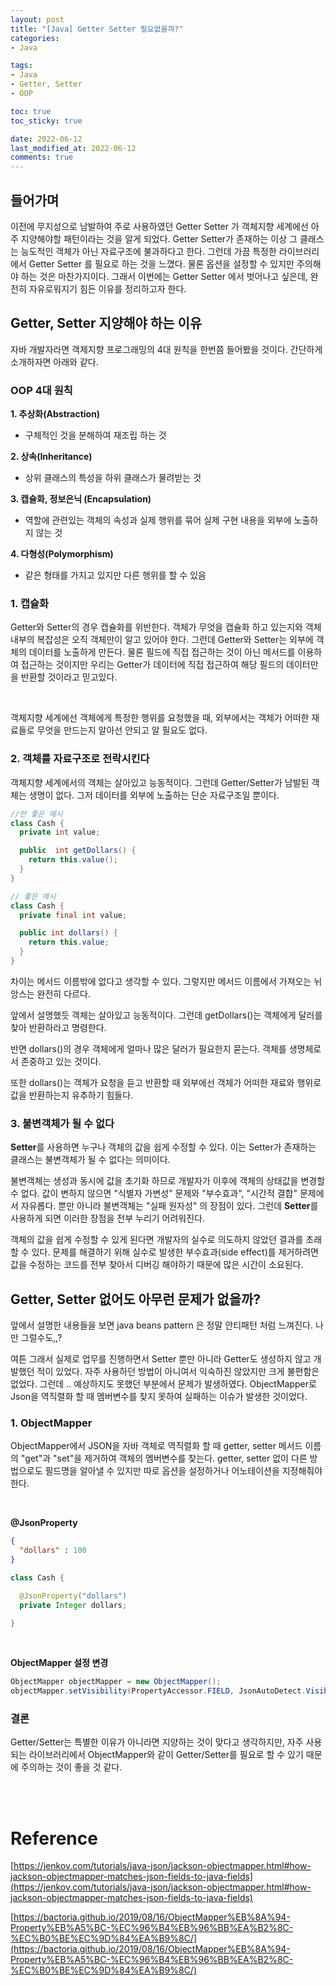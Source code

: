 ```yaml
---
layout: post
title: "[Java] Getter Setter 필요없을까?"
categories:
- Java

tags:
- Java
- Getter, Setter
- OOP

toc: true
toc_sticky: true

date: 2022-06-12
last_modified_at: 2022-06-12
comments: true
---
```


## 들어가며
이전에 무지성으로 남발하여 주로 사용하였던 <span id="important">Getter Setter</span> 가 객체지향 세계에선 아주 지양해야할 패턴이라는 것을 알게 되었다. Getter Setter가 존재하는 이상 그 클래스는 능도적인 객체가 아닌 자료구조에 불과하다고 한다. 그런데 가끔 특정한 라이브러리에서 Getter Setter 를 필요로 하는 것을 느꼈다. 물론 옵션을 설정할 수 있지만 주의해야 하는 것은 마찬가지이다. 그래서 이번에는 Getter Setter 에서 벗어나고 싶은데, 완전히 자유로워지기 힘든 이유를 정리하고자 한다.

## Getter, Setter 지양해야 하는 이유
자바 개발자라면 객제지향 프로그래밍의 4대 원칙을 한번쯤 들어봤을 것이다. 간단하게 소개하자면 아래와 같다.

### **OOP 4대 원칙**
**1. 추상화(Abstraction)**
- 구체적인 것을 <span id="important">분해</span>하여 <span id="important">재조립</span> 하는 것

**2. 상속(Inheritance)**
- <span id="important">상위 클래스</span>의 특성을 <span id="important">하위 클래스</span>가 물려받는 것

**3. 캡슐화, 정보은닉 (Encapsulation)**
- 역할에 관련있는 객체의 속성과 실제 행위를 묶어 실제 구현 내용을 외부에 노출하지 않는 것

**4. 다형성(Polymorphism)**
- 같은 형태를 가지고 있지만 다른 행위를 할 수 있음

### 1. 캡슐화
Getter와 Setter의 경우 캡슐화를 위반한다. 객체가 무엇을 캡슐화 하고 있는지와 객체 내부의 복잡성은 오직 객체만이 알고 있어야 한다. 그런데 Getter와 Setter는 외부에 객체의 데이터를 노출하게 만든다.
물론 필드에 직접 접근하는 것이 아닌 메서드를 이용하여 접근하는 것이지만 우리는 Getter가 데이터에 직접 접근하여 해당 필드의 데이터만을 반환할 것이라고 믿고있다.

<br>

객체지향 세계에선 객체에게 특정한 행위를 요청했을 때, 외부에서는 객체가 어떠한 재료들로 무엇을 만드는지 알아선 안되고 알 필요도 없다.

### 2. 객체를 자료구조로 전락시킨다
객체지향 세계에서의 객체는 살아있고 능동적이다. 그런데 Getter/Setter가 남발된 객체는 생명이 없다. 그저 데이터를 외부에 노출하는 단순 자료구조일 뿐이다.


```java
//안 좋은 예시
class Cash {
  private int value; 

  public  int getDollars() {
    return this.value();
  }
}

// 좋은 예시
class Cash {
  private final int value;

  public int dollars() {
    return this.value;
  }
}
```
차이는 메서드 이름밖에 없다고 생각할 수 있다. 그렇지만 메서드 이름에서 가져오는 뉘앙스는 완전히 다르다.

앞에서 설명했듯 객체는 살아있고 능동적이다. 그런데 getDollars()는 객체에게 달러를 찾아 반환하라고 <span id="important">명령</span>한다.

반면 dollars()의 경우 객체에게 얼마나 많은 달러가 필요한지 묻는다. 객체를 생명체로서 존중하고 있는 것이다.

또한 dollars()는 객체가 요청을 듣고 반환할 때 외부에선 객체가 어떠한 재료와 행위로 값을 반환하는지 유추하기 힘들다.

### 3. 불변객체가 될 수 없다
**Setter**를 사용하면 누구나 객체의 값을 쉽게 수정할 수 있다. 이는 Setter가 존재하는 클래스는 불변객체가 될 수 없다는 의미이다.

불변객체는 생성과 동시에 값을 초기화 하므로 개발자가 이후에 객체의 상태값을 변경할 수 없다.
값이 변하지 않으면 <span id="important">"식별자 가변성"</span> 문제와 <span id="important">"부수효과"</span>, <span id="important">"시간적 결합"</span> 문제에서 자유롭다. 뿐만 아니라 불변객체는 <span id="important">"실패 원자성"</span> 의 장점이 있다. 그런데 **Setter**를 사용하게 되면 이러한 장점을 전부 누리기 어려워진다.

객체의 값을 쉽게 수정할 수 있게 된다면 개발자의 실수로 의도하지 않았던 결과를 초래할 수 있다. 문제를 해결하기 위해 실수로 발생한 부수효과(side effect)를 제거하려면 값을 수정하는 코드를 전부 찾아서 디버깅 해야하기 때문에 많은 시간이 소요된다.


## Getter, Setter 없어도 아무런 문제가 없을까?
앞에서 설명한 내용들을 보면 java beans pattern 은 정말 <span id="important">안티패턴</span> 처럼 느껴진다. 나만 그럴수도,,?

여튼 그래서 실제로 업무를 진행하면서 Setter 뿐만 아니라 Getter도 생성하지 않고 개발했던 적이 있었다.  자주 사용하던 방법이 아니여서 익숙하진 않았지만 크게 불편함은 없었다. 그런데 .. 예상하지도 못했던 부분에서 문제가 발생하였다. ObjectMapper로 Json을 역직렬화 할 때 멤버변수를 찾지 못하여 실패하는 이슈가 발생한 것이었다.

### 1. ObjectMapper
ObjectMapper에서 JSON을 자바 객체로 역직렬화 할 때 getter, setter 메서드 이름의 "get"과 "set"을 제거하여 객체의 멤버변수를 찾는다. getter, setter 없이 다른 방법으로도 필드명을 알아낼 수 있지만 따로 옵션을 설정하거나 어노테이션을 지정해줘야 한다.

<br>

**@JsonProperty**
```json
{
  "dollars" : 100
}
```
```java
class Cash {

  @JsonProperty("dollars")
  private Integer dollars;

}
```

<br>

**ObjectMapper 설정 변경**
```java
ObjectMapper objectMapper = new ObjectMapper();
objectMapper.setVisibility(PropertyAccessor.FIELD, JsonAutoDetect.Visibility.ANY);
```

### 결론
Getter/Setter는 특별한 이유가 아니라면 지양하는 것이 맞다고 생각하지만, 자주 사용되는 라이브러리에서 ObjectMapper와 같이 Getter/Setter를 필요로 할 수 있기 때문에 주의하는 것이 좋을 것 같다.

<br>
<br>

# Reference
[https://jenkov.com/tutorials/java-json/jackson-objectmapper.html#how-jackson-objectmapper-matches-json-fields-to-java-fields](https://jenkov.com/tutorials/java-json/jackson-objectmapper.html#how-jackson-objectmapper-matches-json-fields-to-java-fields)

[https://bactoria.github.io/2019/08/16/ObjectMapper%EB%8A%94-Property%EB%A5%BC-%EC%96%B4%EB%96%BB%EA%B2%8C-%EC%B0%BE%EC%9D%84%EA%B9%8C/](https://bactoria.github.io/2019/08/16/ObjectMapper%EB%8A%94-Property%EB%A5%BC-%EC%96%B4%EB%96%BB%EA%B2%8C-%EC%B0%BE%EC%9D%84%EA%B9%8C/)















